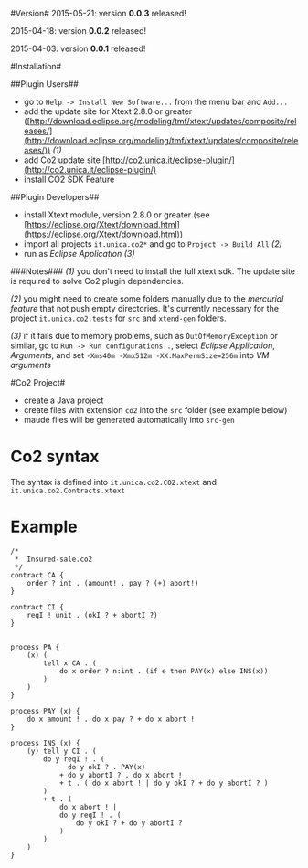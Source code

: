 #Version#
2015-05-21: version **0.0.3** released!

2015-04-18: version **0.0.2** released!

2015-04-03: version **0.0.1** released!

#Installation#

##Plugin Users##
* go to `Help -> Install New Software...` from the menu bar and `Add...`
* add the update site for Xtext 2.8.0 or greater ([http://download.eclipse.org/modeling/tmf/xtext/updates/composite/releases/](http://download.eclipse.org/modeling/tmf/xtext/updates/composite/releases/)) *(1)*
* add Co2 update site [http://co2.unica.it/eclipse-plugin/](http://co2.unica.it/eclipse-plugin/)
* install CO2 SDK Feature

##Plugin Developers##
* install Xtext module, version 2.8.0 or greater (see [https://eclipse.org/Xtext/download.html](https://eclipse.org/Xtext/download.html))
* import all projects `it.unica.co2*` and go to `Project -> Build All` *(2)*
* run as *Eclipse Application* *(3)*

###Notes###
*(1)* you don't need to install the full xtext sdk. The update site is required to solve Co2 plugin dependencies.

*(2)* you might need to create some folders manually due to the *mercurial feature* that not push empty directories. It's currently necessary for the project `it.unica.co2.tests` for `src` and `xtend-gen` folders.

*(3)* if it fails due to memory problems, such as `OutOfMemoryException` or similar, go to `Run -> Run configurations..`, select *Eclipse Application*, *Arguments*, and set `-Xms40m -Xmx512m -XX:MaxPermSize=256m` into *VM arguments*

#Co2 Project#
* create a Java project
* create files with extension `co2` into the `src` folder (see example below)
* maude files will be generated automatically into `src-gen`

# Co2 syntax #
The syntax is defined into `it.unica.co2.CO2.xtext` and `it.unica.co2.Contracts.xtext`

# Example #
```
/*
 *  Insured-sale.co2
 */
contract CA {
	order ? int . (amount! . pay ? (+) abort!)
}

contract CI {
	reqI ! unit . (okI ? + abortI ?)
}


process PA {
	(x) (
		tell x CA . (
			do x order ? n:int . (if e then PAY(x) else INS(x))
		) 
	)
}

process PAY (x) {
    do x amount ! . do x pay ? + do x abort !
}
   
process INS (x) {
	(y) tell y CI . (
        do y reqI ! . ( 
              do y okI ? . PAY(x)
            + do y abortI ? . do x abort !
            + t . ( do x abort ! | do y okI ? + do y abortI ? ) 
        )
        + t . (
        	do x abort ! | 
			do y reqI ! . (
				do y okI ? + do y abortI ?
			)
        ) 
    )
}
```